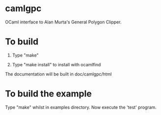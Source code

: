camlgpc
=======

OCaml interface to Alan Murta's General Polygon Clipper.

To build
========

1. Type "make"

2. Type "make install" to install with ocamlfind

The documentation will be built in doc/camlgpc/html

To build the example
====================

Type "make" whilst in examples directory. Now execute the 'test' program.
